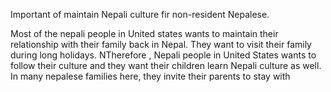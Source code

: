 <p>Important of maintain Nepali culture fir non-resident Nepalese.</p><p>Most of the nepali people in United states wants to maintain their relationship with their family back in Nepal. They want to visit their family during long holidays. NTherefore , Nepali people in United States wants to follow their culture and they want their children learn Nepali culture as well. In many nepalese families here, they invite their parents to stay with &nbsp;&nbsp;</p>
